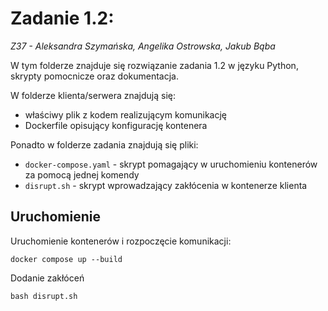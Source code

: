 # Zadanie 1.2:
*Z37 - Aleksandra Szymańska, Angelika Ostrowska, Jakub Bąba*

W tym folderze znajduje się rozwiązanie zadania 1.2 w języku Python, skrypty pomocnicze oraz dokumentacja.

W folderze klienta/serwera znajdują się:
- właściwy plik z kodem realizującym komunikację
- Dockerfile opisujący konfigurację kontenera

Ponadto w folderze zadania znajdują się pliki:
- `docker-compose.yaml` - skrypt pomagający w uruchomieniu kontenerów za pomocą jednej komendy
- `disrupt.sh` - skrypt wprowadzający zakłócenia w kontenerze klienta

## Uruchomienie
Uruchomienie kontenerów i rozpoczęcie komunikacji:
```
docker compose up --build
```
Dodanie zakłóceń
```
bash disrupt.sh
```
